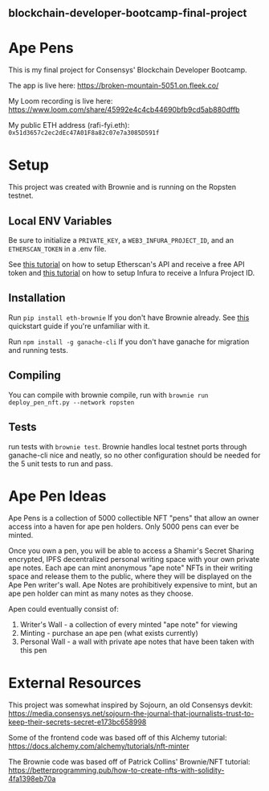 ## blockchain-developer-bootcamp-final-project
# Ape Pens
This is my final project for Consensys' Blockchain Developer Bootcamp. 

The app is live here: https://broken-mountain-5051.on.fleek.co/

My Loom recording is live here: https://www.loom.com/share/45992e4c4cb44690bfb9cd5ab880dffb

My public ETH address (rafi-fyi.eth): ```0x51d3657c2ec2dEc47A01F8a82c07e7a3085D591f```

# Setup
This project was created with Brownie and is running on the Ropsten testnet.

## Local ENV Variables
Be sure to initialize  a ```PRIVATE_KEY```, a ```WEB3_INFURA_PROJECT_ID```, and an ```ETHERSCAN_TOKEN``` in a .env file.

See [this tutorial](https://ledumjg.medium.com/detailed-guide-on-etherscan-ethereum-developers-apis-5e12934f728a) on how to setup Etherscan's API and receive a free API token and [this tutorial](https://blog.infura.io/getting-started-with-infura-28e41844cc89/) on how to setup Infura to receive a Infura Project ID.

## Installation
Run
```pip install eth-brownie```
If you don't have Brownie already. See [this](https://eth-brownie.readthedocs.io/en/stable/quickstart.html) quickstart guide if you're unfamiliar with it.

Run
```npm install -g ganache-cli```
If you don't have ganache for migration and running tests.

## Compiling
You can compile with brownie compile, run with 
```brownie run deploy_pen_nft.py --network ropsten```

## Tests
run tests with 
```brownie test```. Brownie handles local testnet ports through ganache-cli nice and neatly, so no other configuration should be needed for the 5 unit tests to run and pass.

# Ape Pen Ideas
Ape Pens is a collection of 5000 collectible NFT "pens" that allow an owner access into a haven for ape pen holders. Only 5000 pens can ever be minted.

Once you own a pen, you will be able to access a Shamir's Secret Sharing encrypted, IPFS decentralized personal writing space with your own private ape notes.
Each ape can mint anonymous "ape note" NFTs in their writing space and release them to the public, where they will be displayed on the Ape Pen writer's wall. Ape Notes are prohibitively expensive to mint, but an ape pen holder can mint as many notes as they choose.

Apen could eventually consist of:
1. Writer's Wall - a collection of every minted "ape note" for viewing
2. Minting - purchase an ape pen (what exists currently)
3. Personal Wall - a wall with private ape notes that have been taken with this pen

# External Resources   
This project was somewhat inspired by Sojourn, an old Consensys devkit: https://media.consensys.net/sojourn-the-journal-that-journalists-trust-to-keep-their-secrets-secret-e173bc658998

Some of the frontend code was based off of this Alchemy tutorial:
https://docs.alchemy.com/alchemy/tutorials/nft-minter

The Brownie code was based off of Patrick Collins' Brownie/NFT tutorial:
https://betterprogramming.pub/how-to-create-nfts-with-solidity-4fa1398eb70a

